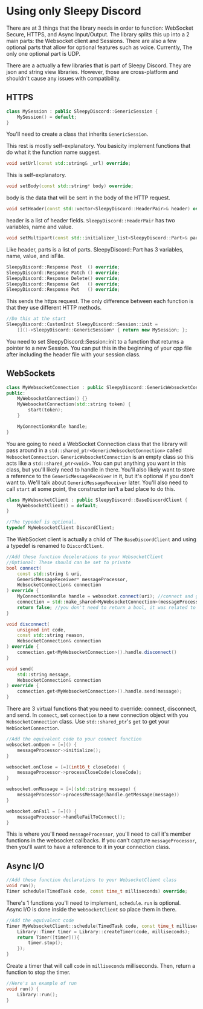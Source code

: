 # Using only Sleepy Discord

There are at 3 things that the library needs in order to function: WebSocket Secure, HTTPS, and Async Input/Output. The library splits this up into a 2 main parts: the Websocket client and Sessions. There are also a few optional parts that allow for optional features such as voice. Currently, The only one optional part is UDP.

<aside> There are a actually a few libraries that is part of Sleepy Discord. They are json and string view libraries. However, those are cross-platform and shouldn't cause any issues with compatibility. </aside>

## HTTPS

```cpp
class MySession : public SleepyDiscord::GenericSession {
	MySession() = default;
}
```

You'll need to create a class that inherits ``GenericSession``.

This rest is mostly self-explanatory. You basicity implement functions that do what it the function name suggest.

```cpp
void setUrl(const std::string& _url) override;
```

This is self-explanatory.

```cpp
void setBody(const std::string* body) override;
```

body is the data that will be sent in the body of the HTTP request.

```cpp
void setHeader(const std::vector<SleepyDiscord::HeaderPair>& header) override;
```

header is a list of header fields. ``SleepyDiscord::HeaderPair`` has two variables, name and value.

```cpp
void setMultipart(const std::initializer_list<SleepyDiscord::Part>& parts) override;
```

Like header, parts is a list of parts. SleepyDiscord::Part has 3 variables, name, value, and isFile.

```cpp
SleepyDiscord::Response Post  () override;
SleepyDiscord::Response Patch () override;
SleepyDiscord::Response Delete() override;
SleepyDiscord::Response Get   () override;
SleepyDiscord::Response Put   () override;
```

This sends the https request. The only difference between each function is that they use different HTTP methods.

```cpp
//Do this at the start
SleepyDiscord::CustomInit SleepyDiscord::Session::init = 
	[]()->SleepyDiscord::GenericSession* { return new MySession; };
```

You need to set SleepyDiscord::Session::init to a function that returns a pointer to a new Session. You can put this in the beginning of your cpp file after including the header file with your session class.

## WebSockets

```cpp
class MyWebsocketConnection : public SleepyDiscord::GenericWebsocketConnection {
public:
	MyWebsocketConnection() {}
	MyWebsocketConnection(std::string token) {
		start(token);
	}

	MyConnectionHandle handle;
}
```

You are going to need a WebSocket Connection class that the library will pass around in a ``std::shared_ptr<GenericWebsocketConnection>`` called ``WebsocketConnection``. ``GenericWebsocketConnection`` is an empty class so this acts like a ``std::shared_ptr<void>``. You can put anything you want in this class, but you'll likely need to handle in there. You'll also likely want to store a reference to the ``GenericMessageReceiver`` in it, but it's optional if you don't want to. We'll talk about ``GenericMessageReceiver`` later. You'll also need to call ``start`` at some point, the constructor isn't a bad place to do this.

```cpp
class MyWebsocketClient : public SleepyDiscord::BaseDiscordClient {
	MyWebsocketClient() = default;
}

//The typedef is optional.
typedef MyWebsocketClient DiscordClient;
```
The WebSocket client is actually a child of The ``BaseDiscordClient`` and using a typedef is renamed to ``DiscordClient``.

```cpp
//Add these function decelerations to your WebsocketClient
//Optional: These should can be set to private
bool connect(
	const std::string & uri,
	GenericMessageReceiver* messageProcessor,
	WebsocketConnection& connection
) override {
	MyConnectionHandle handle = websocket.connect(uri); //connect and get handle from websocket library
	connection = std::make_shared<MyWebsocketConnection>(messageProcessor, handle);
	return false; //you don't need to return a bool, it was related to a removed feature.
}

void disconnect(
	unsigned int code,
	const std::string reason,
	WebsocketConnection& connection
) override {
	connection.get<MyWebsocketConnection>().handle.disconnect()
}

void send(
	std::string message,
	WebsocketConnection& connection
) override {
	connection.get<MyWebsocketConnection>().handle.send(message);
}
```

There are 3 virtual functions that you need to override: connect, disconnect, and send. In ``connect``, set ``connection`` to a new connection object with you ``WebsocketConnection`` class. Use ``std::shared_ptr``'s ``get`` to get your ``WebSocketConnection``.

```cpp
//Add the equivalent code to your connect function
websocket.onOpen = [=]() {
	messageProcessor->initialize();
}

websocket.onClose = [=](int16_t closeCode) {
	messageProcessor->processCloseCode(closeCode);
}

websocket.onMessage = [=](std::string message) {
	messageProcessor->processMessage(handle.getMessage(message))
}

websocket.onFail = [=]() {
	messageProcessor->handleFailToConnect();
}
```

This is where you'll need ``messageProcessor``, you'll need to call it's member functions in the websocket callbacks. If you can't capture ``messageProcessor``, then you'll want to have a reference to it in your connection class.

## Async I/O

```cpp
//Add these function declarations to your WebsocketClient class
void run();
Timer schedule(TimedTask code, const time_t milliseconds) override;
```

There's 1 functions you'll need to implement, ``schedule``. ``run`` is optional. Async I/O is done inside the ``WebSocketClient`` so place them in there.

```cpp
//Add the equivalent code
Timer MyWebsocketClient::schedule(TimedTask code, const time_t milliseconds) {
	Library::Timer timer = Library::createTimer(code, milliseconds);
	return Timer([timer](){
		timer.stop();
	});
}
```

Create a timer that will call ``code`` in ``milliseconds`` milliseconds. Then, return a function to stop the timer.

```cpp
//Here's an example of run
void run() {
	Library::run();
}
```